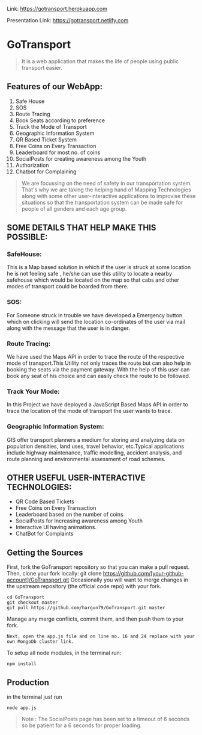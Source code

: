 Link: https://gotransport.herokuapp.com

Presentation Link: https://gotransport.netlify.com 

# GoTransport
> It is a web application that makes the life of people using public transport easier.

## Features of our WebApp: 

1. Safe House
1. SOS
1. Route Tracing
1. Book Seats according to preference 
1. Track the Mode of Transport 
1. Geographic Information System 
1. QR Based Ticket System 
1. Free Coins on Every Transaction 
1. Leaderboard for most no. of coins
1. SocialPosts for creating awareness among the Youth 
1. Authorization
1. Chatbot for Complaining

> We are focussing on the need of safety in our transportation system. That's why we are taking the helping hand of Mapping Technologies along with some other user-interactive applications to improvise these situations so that the transportation system can be made safe for people of all genders and each age group.

## SOME DETAILS THAT HELP MAKE THIS POSSIBLE:

### SafeHouse:
This is a Map based solution in which if the user is struck at some location he is not feeling safe , he/she can use this utility to locate a nearby safehouse which would be located on the map so that cabs and other modes of transport could be boarded from there.

### SOS:
For Someone struck in trouble we have developed a Emergency button which on clicking will send the location co-ordinates of the user via mail along with the message that the user is in danger.

### Route Tracing:
We have used the Maps API in order to trace the route of the respective mode of transport.This Utility not only traces the route but can also help in booking the seats via the payment gateway. With the help of this user can book any seat of his choice and can easily check the route to be followed.

### Track Your Mode:
In this Project we have deployed a JavaScript Based Maps API in order to trace the location of the mode of transport the user wants to trace.

### Geographic Information System:
GIS offer transport planners a medium for storing and analyzing data on population densities, land uses, travel behavior, etc.Typical applications include highway maintenance, traffic modelling, accident analysis, and route planning and environmental assessment of road schemes.

## OTHER USEFUL USER-INTERACTIVE TECHNOLOGIES:
* QR Code Based Tickets
* Free Coins on Every Transaction
* Leaderboard based on the number of coins
* SocialPosts for Increasing awareness among Youth
* Interactive UI having animations.
* ChatBot for Complaints

## Getting the Sources
First, fork the GoTransport repository so that you can make a pull request. Then, clone your fork locally: git clone https://github.com/[your-github-account]/GoTransport.git Occasionally you will want to merge changes in the upstream repository (the official code repo) with your fork.
```
cd GoTransport
git checkout master
git pull https://github.com/hargun79/GoTransport.git master
```
Manage any merge conflicts, commit them, and then push them to your fork.

```
Next, open the app.js file and on line no. 16 and 24 replace with your own MongoDb cluster link.
```

To setup all node modules, in the terminal run:
```
npm install
```
## Production
in the terminal just run
```
node app.js
```
> Note : The SocialPosts page has been set to a timeout of 6 seconds so be patient for a 6 seconds for proper loading.
